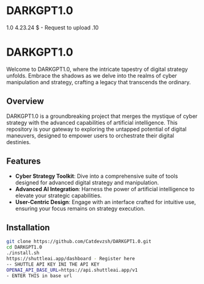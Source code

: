 # DARKGPT1.0
1.0 4.23.24 $ - Request to upload .10 
# DARKGPT1.0

Welcome to DARKGPT1.0, where the intricate tapestry of digital strategy unfolds. Embrace the shadows as we delve into the realms of cyber manipulation and strategy, crafting a legacy that transcends the ordinary.

## Overview

DARKGPT1.0 is a groundbreaking project that merges the mystique of cyber strategy with the advanced capabilities of artificial intelligence. This repository is your gateway to exploring the untapped potential of digital maneuvers, designed to empower users to orchestrate their digital destinies.

## Features

- **Cyber Strategy Toolkit**: Dive into a comprehensive suite of tools designed for advanced digital strategy and manipulation.
- **Advanced AI Integration**: Harness the power of artificial intelligence to elevate your strategic capabilities.
- **User-Centric Design**: Engage with an interface crafted for intuitive use, ensuring your focus remains on strategy execution.

## Installation

```bash
git clone https://github.com/Catdevzsh/DARKGPT1.0.git
cd DARKGPT1.0
./install.sh
https://shuttleai.app/dashboard - Register here
-- SHUTTLE API KEY INI THE API KEY
OPENAI_API_BASE_URL=https://api.shuttleai.app/v1
- ENTER THIS in base url 
